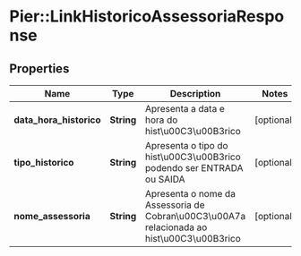 # Pier::LinkHistoricoAssessoriaResponse

## Properties
Name | Type | Description | Notes
------------ | ------------- | ------------- | -------------
**data_hora_historico** | **String** | Apresenta a data e hora do hist\u00C3\u00B3rico | [optional] 
**tipo_historico** | **String** | Apresenta o tipo do hist\u00C3\u00B3rico podendo ser ENTRADA ou SAIDA | [optional] 
**nome_assessoria** | **String** | Apresenta o nome da Assessoria de Cobran\u00C3\u00A7a relacionada ao hist\u00C3\u00B3rico | [optional] 



